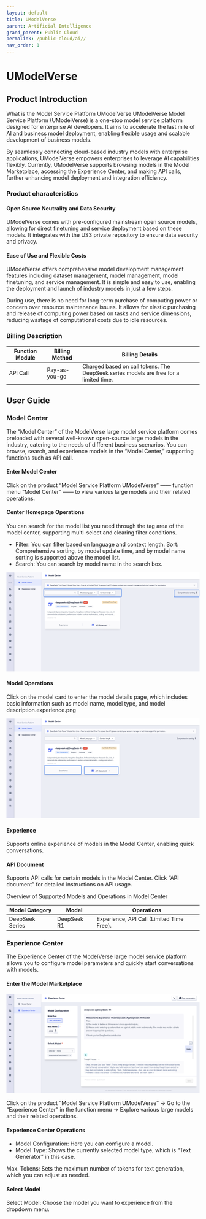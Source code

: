 ```yaml
---
layout: default
title: UModelVerse
parent: Artificial Intelligence
grand_parent: Public Cloud
permalink: /public-cloud/ai//
nav_order: 1
---
```

# UModelVerse
## Product Introduction
What is the Model Service Platform UModelVerse
UModelVerse Model Service Platform (UModelVerse) is a one-stop model service platform designed for enterprise AI developers. It aims to accelerate the last mile of AI and business model deployment, enabling flexible usage and scalable development of business models.

By seamlessly connecting cloud-based industry models with enterprise applications, UModelVerse empowers enterprises to leverage AI capabilities flexibly. Currently, UModelVerse supports browsing models in the Model Marketplace, accessing the Experience Center, and making API calls, further enhancing model deployment and integration efficiency.
### Product characteristics
#### Open Source Neutrality and Data Security
UModelVerse comes with pre-configured mainstream open source models, allowing for direct finetuning and service deployment based on these models. It integrates with the US3 private repository to ensure data security and privacy.

#### Ease of Use and Flexible Costs
UModelVerse offers comprehensive model development management features including dataset management, model management, model finetuning, and service management. It is simple and easy to use, enabling the deployment and launch of industry models in just a few steps.

During use, there is no need for long-term purchase of computing power or concern over resource maintenance issues. It allows for elastic purchasing and release of computing power based on tasks and service dimensions, reducing wastage of computational costs due to idle resources.

### Billing Description

| Function Module | Billing Method | Billing Details |
| --- | --- | --- |
| API Call | Pay-as-you-go | Charged based on call tokens. The DeepSeek series models are free for a limited time. |

## User Guide
### Model Center
The “Model Center” of the ModelVerse large model service platform comes preloaded with several well-known open-source large models in the industry, catering to the needs of different business scenarios. You can browse, search, and experience models in the “Model Center,” supporting functions such as API call.

#### Enter Model Center
Click on the product “Model Service Platform UModelVerse” —— function menu “Model Center” —— to view various large models and their related operations.

#### Center Homepage Operations
You can search for the model list you need through the tag area of the model center, supporting multi-select and clearing filter conditions.

- Filter: You can filter based on language and context length.
Sort: Comprehensive sorting, by model update time, and by model name sorting is supported above the model list.
- Search: You can search by model name in the search box.

![1](/assets/images/public-cloud-user-guides/59cc17062bf47dc62ea7b0040936d2e4_1739246177025.png)

#### Model Operations
Click on the model card to enter the model details page, which includes basic information such as model name, model type, and model description.experience.png

![1](/assets/images/public-cloud-user-guides/cf8a9fd9465355b68e3305302922bc8f_1739246245843.png)

#### Experience
Supports online experience of models in the Model Center, enabling quick conversations.

#### API Document
Supports API calls for certain models in the Model Center. Click “API document” for detailed instructions on API usage.

Overview of Supported Models and Operations in Model Center

| Model Category | Model | Operations |
| --- | --- | --- |
| DeepSeek Series | DeepSeek R1	 | Experience, API Call (Limited Time Free). |

### Experience Center
The Experience Center of the ModelVerse large model service platform allows you to configure model parameters and quickly start conversations with models.

#### Enter the Model Marketplace

![1](/assets/images/public-cloud-user-guides/aab89b849e145806e0ec12ecca2c5153_1739246384398.png)

Click on the product “Model Service Platform UModelVerse” → Go to the “Experience Center” in the function menu → Explore various large models and their related operations.


#### Experience Center Operations

- Model Configuration: Here you can configure a model.
- Model Type: Shows the currently selected model type, which is “Text Generator” in this case.

Max. Tokens: Sets the maximum number of tokens for text generation, which you can adjust as needed.

#### Select Model
Select Model: Choose the model you want to experience from the dropdown menu.
